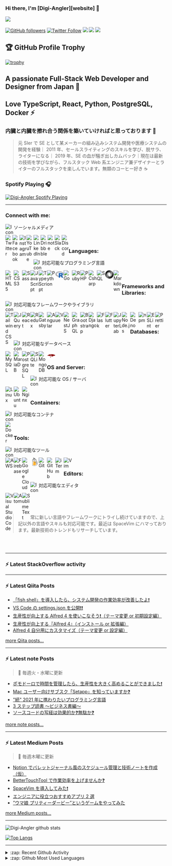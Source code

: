 ### Hi there, I'm [Digi-Angler][website] 👋

[<img src="https://github.com/digiangler/digiangler/blob/master/assets/img/2021_twitter-banner-02-04.png" />](https://github.com/digiangler)

[![GitHub followers](https://img.shields.io/github/followers/digiangler?style=for-the-badge)](https://github.com/digiangler)
[![Twitter Follow](https://img.shields.io/twitter/follow/digiangler?color=1DA1F2&logo=Twitter&style=for-the-badge)](https://twitter.com/intent/follow?original_referer=https%3A%2F%2Fgithub.com%2Fdigiangler&screen_name=digiangler)
[<img src="https://img.shields.io/badge/medium-%2312100E.svg?&style=for-the-badge&logo=medium&logoColor=white" />](https://medium.com/@digiangler)
[<img src="https://img.shields.io/badge/slack-%234A154B.svg?&style=for-the-badge&logo=slack&logoColor=white" />][slack]
[<img src="https://img.shields.io/badge/discord-%237289DA.svg?&style=for-the-badge&logo=discord&logoColor=white" />][discord]

## 🏆 GitHub Profile Trophy

[![trophy](https://github-profile-trophy.vercel.app/?username=digiangler&theme=radical)](https://github.com/ryo-ma/github-profile-trophy)

## A passionate Full-Stack Web Developer and Designer from Japan 🚀

## Love TypeScript, React, Python, PostgreSQL, Docker ⚡

### 内臓と内臓を擦れ合う関係を築いていければと思っております 👥

> 元 SIer で SE として某メーカーの組み込みシステム開発や医療システムの開発を経験｜ 2011 年、セールスライティングのスキルを学び、脱サラ、ライターになる｜ 2019 年、SE の血が騒ぎ出しカムバック｜現在は最新の技術を学びながら、フルスタック Web 系エンジニア兼デザイナーとライターのフルスタックを楽しんでいます。無類のコーヒー好き ☕️
> <br />

### Spotify Playing 🎧

[<img src="https://spotify-now-playing-seven.vercel.app/api/spotify-playing" alt="Digi-Angler Spotify Playing" width="350" />](https://open.spotify.com/user/7zkt2748z5boqwalbplgbmnbx)

---

### Connect with me:

<img align="left" alt="Icon" width="26px" src="https://cdn.icon-icons.com/icons2/129/PNG/512/3d_systempreferences_folder_20519.png" />ソーシャルメディア

[<img align="left" alt="Twitter" width="22px" src="https://cdn.icon-icons.com/icons2/836/PNG/512/Twitter_icon-icons.com_66803.png" />][twitter]

[<img align="left" alt="Facebook" width="22px" src="https://cdn.icon-icons.com/icons2/836/PNG/512/Facebook_icon-icons.com_66805.png" />][facebook]

[<img align="left" alt="Instagram" width="22px" src="https://cdn.icon-icons.com/icons2/2699/PNG/512/instagram_logo_icon_168715.png" />][instagram]

[<img align="left" alt="YouTube" width="22px" src="https://cdn.icon-icons.com/icons2/836/PNG/512/Youtube_icon-icons.com_66802.png" />][youtube]

[<img align="left" alt="LinkedIn" width="22px" src="https://cdn.icon-icons.com/icons2/2037/PNG/512/in_linked_linkedin_media_social_icon_124259.png" />][linkedin]

[<img align="left" alt="Dribbble" width="22px" src="https://cdn.icon-icons.com/icons2/1584/PNG/512/3721682-dribbble_108057.png" />][dribbble]

[<img align="left" alt="note" width="22px" src="https://d2l930y2yx77uc.cloudfront.net/assets/default/default_note_logo-100a27d592505c50c29b032c0554570c955f312b8937727c8777fd87b3068c71.png" />][note]

[<img align="left" alt="Slack" width="22px" src="https://cdn.icon-icons.com/icons2/2108/PNG/512/slack_icon_130829.png" />][slack]

[<img align="left" alt="Discord" width="22px" src="https://cdn.icon-icons.com/icons2/3053/PNG/512/discord_alt_macos_bigsur_icon_190236.png" />][discord]

<br />

### Languages:

<img align="left" alt="Icon" width="26px" src="https://cdn.icon-icons.com/icons2/129/PNG/512/3d_systempreferences_folder_20519.png" />対応可能なプログラミング言語

[<img align="left" alt="HTML5" width="26px" src="https://cdn.icon-icons.com/icons2/2415/PNG/512/html_original_wordmark_logo_icon_146478.png" />][html5]

[<img align="left" alt="CSS3" width="26px" src="https://cdn.icon-icons.com/icons2/2415/PNG/512/css_original_wordmark_logo_icon_146576.png" />][css3]

[<img align="left" alt="Sass" width="26px" src="https://cdn.icon-icons.com/icons2/2415/PNG/512/sass_original_logo_icon_146350.png" />][sass]

[<img align="left" alt="JavaScript" width="26px" src="https://cdn.icon-icons.com/icons2/2415/PNG/512/javascript_original_logo_icon_146455.png" />][javascript]

[<img align="left" alt="TypeScript" width="26px" src="https://cdn.icon-icons.com/icons2/2415/PNG/512/typescript_plain_logo_icon_146316.png" />][typescript]

[<img align="left" alt="Python" width="26px" src="https://cdn.icon-icons.com/icons2/2415/PNG/512/python_original_logo_icon_146381.png" />][python]

[<img align="left" alt="R" width="26px" src="https://raw.githubusercontent.com/github/explore/80688e429a7d4ef2fca1e82350fe8e3517d3494d/topics/r/r.png" />][r]

[<img align="left" alt="Go" width="26px" src="https://cdn.icon-icons.com/icons2/2699/PNG/512/golang_logo_icon_171073.png" />][go]

[<img align="left" alt="Ruby" width="26px" src="https://cdn.icon-icons.com/icons2/2107/PNG/512/file_type_ruby_icon_130186.png" />][ruby]

[<img align="left" alt="PHP" width="26px" src="https://cdn.icon-icons.com/icons2/2107/PNG/512/file_type_php_icon_130266.png" />][php]

[<img align="left" alt="Csharp" width="26px" src="https://cdn.icon-icons.com/icons2/2415/PNG/512/csharp_original_logo_icon_146578.png" />][csharp]

[<img align="left" alt="SQL" width="26px" src="https://cdn.icon-icons.com/icons2/9/PNG/256/sql_racer_gamedatabase_sql_1526.png" />][sql]

[<img align="left" alt="JSON" width="26px" src="https://raw.githubusercontent.com/github/explore/80688e429a7d4ef2fca1e82350fe8e3517d3494d/topics/json/json.png" />][json]

[<img align="left" alt="Markdown" width="26px" src="https://img.icons8.com/ios-filled/50/000000/markdown.png" />][markdown]

<br />

### Frameworks and Libraries:

<img align="left" alt="Icon" width="26px" src="https://cdn.icon-icons.com/icons2/129/PNG/512/3d_systempreferences_folder_20519.png" />対応可能なフレームワークやライブラリ

[<img align="left" alt="Tailwind CSS" width="26px" src="https://cdn.icon-icons.com/icons2/2107/PNG/512/file_type_tailwind_icon_130128.png" />][tailwindcss]

[<img align="left" alt="JQuery" width="26px" src="https://cdn.icon-icons.com/icons2/2415/PNG/512/jquery_plain_logo_icon_146444.png" />][jquery]

[<img align="left" alt="React" width="26px" src="https://cdn.icon-icons.com/icons2/2415/PNG/512/react_original_logo_icon_146374.png" />][react]

[<img align="left" alt="Redux" width="26px" src="https://cdn.icon-icons.com/icons2/2415/PNG/512/redux_original_logo_icon_146365.png" />][redux]

[<img align="left" alt="Gatsby" width="26px" src="https://img.icons8.com/color/48/000000/gatsbyjs.png" />][gatsby]

[<img align="left" alt="Angular" width="26px" src="https://cdn.icon-icons.com/icons2/2699/PNG/512/angular_logo_icon_169595.png" />][angular]

[<img align="left" alt="Vue" width="26px" src="https://cdn.icon-icons.com/icons2/2107/PNG/512/file_type_vue_icon_130078.png" />][vue]

[<img align="left" alt="NestJS" width="26px" src="https://cdn.icon-icons.com/icons2/2699/PNG/512/nestjs_logo_icon_168087.png" />][nestjs]

[<img align="left" alt="GraphQL" width="26px" src="https://cdn.icon-icons.com/icons2/2107/PNG/512/file_type_graphql_icon_130564.png" />][graphql]

[<img align="left" alt="Bootstrap" width="26px" src="https://cdn.icon-icons.com/icons2/2415/PNG/512/bootstrap_plain_logo_icon_146619.png" />][bootstrap]

[<img align="left" alt="Django" width="26px" src="https://cdn.icon-icons.com/icons2/2107/PNG/512/file_type_django_icon_130645.png" />][django]

[<img align="left" alt="Flask" width="26px" src="https://cdn.icon-icons.com/icons2/2699/PNG/512/pocoo_flask_logo_icon_168045.png" />][flask]

[<img align="left" alt="Flutter" width="26px" src="https://cdn.icon-icons.com/icons2/2107/PNG/512/file_type_flutter_icon_130599.png" />][flutter]

[<img align="left" alt="JupyterLab" width="26px" src="https://cdn.icon-icons.com/icons2/2107/PNG/512/file_type_jupyter_icon_130494.png" />][jupyter]

[<img align="left" alt="Node.js" width="26px" src="https://cdn.icon-icons.com/icons2/2415/PNG/512/nodejs_original_wordmark_logo_icon_146412.png" />][node]

[<img align="left" alt="Deno" width="26px" src="https://cdn.icon-icons.com/icons2/2389/PNG/512/deno_logo_icon_145346.png" />][deno]

[<img align="left" alt="npm" width="26px" src="https://cdn.icon-icons.com/icons2/2415/PNG/512/npm_original_wordmark_logo_icon_146402.png" />][npm]

[<img align="left" alt="ESLint" width="26px" src="https://cdn.icon-icons.com/icons2/2107/PNG/512/file_type_eslint_icon_130613.png" />][eslint]

[<img align="left" alt="Prettier" width="26px" src="https://cdn.icon-icons.com/icons2/2107/PNG/512/file_type_prettier_icon_130235.png" />][prettier]

<br />

### Databases:

<img align="left" alt="Icon" width="26px" src="https://cdn.icon-icons.com/icons2/129/PNG/512/3d_systempreferences_folder_20519.png" />対応可能なデータベース

[<img align="left" alt="MySQL" width="26px" src="https://cdn.icon-icons.com/icons2/2415/PNG/512/mysql_original_wordmark_logo_icon_146417.png" />][mysql]

[<img align="left" alt="MariaDB" width="26px" src="https://cdn.icon-icons.com/icons2/2699/PNG/512/mariadb_logo_icon_168996.png" />][mariadb]

[<img align="left" alt="PostgreSQL" width="26px" src="https://cdn.icon-icons.com/icons2/2415/PNG/512/postgresql_plain_wordmark_logo_icon_146390.png" />][postgresql]

[<img align="left" alt="SQLite" width="26px" src="https://cdn.icon-icons.com/icons2/2699/PNG/512/sqlite_logo_icon_170706.png" />][sqlite]

[<img align="left" alt="MongoDB" width="26px" src="https://cdn.icon-icons.com/icons2/2415/PNG/512/mongodb_original_wordmark_logo_icon_146425.png" />][mongodb]

[<img align="left" alt="Mongoose" width="26px" src="https://raw.githubusercontent.com/github/explore/80688e429a7d4ef2fca1e82350fe8e3517d3494d/topics/mongoose/mongoose.png" />][mongoose]

<br />

### OS and Server:

<img align="left" alt="Icon" width="26px" src="https://cdn.icon-icons.com/icons2/129/PNG/512/3d_systempreferences_folder_20519.png" />対応可能な OS / サーバ

[<img align="left" alt="Linux" width="26px" src="https://cdn.icon-icons.com/icons2/1159/PNG/256/linux_81610.png" />][linux]

[<img align="left" alt="Ubuntu" width="26px" src="https://cdn.icon-icons.com/icons2/70/PNG/512/ubuntu_14143.png" />][ubuntu]

[<img align="left" alt="Nginx" width="26px" src="https://cdn.icon-icons.com/icons2/2699/PNG/512/nginx_logo_icon_169915.png" />][nginx]

<br />

### Containers:

<img align="left" alt="Icon" width="26px" src="https://cdn.icon-icons.com/icons2/129/PNG/512/3d_systempreferences_folder_20519.png" /> 対応可能なコンテナ

[<img align="left" alt="Docker" width="26px" src="https://cdn.icon-icons.com/icons2/2415/PNG/512/docker_original_wordmark_logo_icon_146557.png" />][docker]

<br />

### Tools:

<img align="left" alt="Icon" width="26px" src="https://cdn.icon-icons.com/icons2/129/PNG/512/3d_systempreferences_folder_20519.png" />対応可能なツール

[<img align="left" alt="AWS" width="26px" src="https://cdn.icon-icons.com/icons2/122/PNG/512/aws_socialnetwork_19992.png" />][aws]

[<img align="left" alt="Firebase" width="26px" src="https://cdn.icon-icons.com/icons2/2107/PNG/512/file_type_firebase_icon_130606.png" />][firebase]

[<img align="left" alt="Google Cloud" width="26px" src="https://cdn.icon-icons.com/icons2/2699/PNG/512/google_cloud_logo_icon_171058.png" />][googlecloud]

[<img align="left" alt="Homebrew" width="26px" src="https://raw.githubusercontent.com/github/explore/80688e429a7d4ef2fca1e82350fe8e3517d3494d/topics/homebrew/homebrew.png" />][homebrew]

[<img align="left" alt="Git" width="26px" src="https://cdn.icon-icons.com/icons2/2415/PNG/512/git_original_wordmark_logo_icon_146510.png" />][git]

[<img align="left" alt="GitHub" width="26px" src="https://cdn.icon-icons.com/icons2/2699/PNG/512/github_logo_icon_169115.png" />][github]

[<img align="left" alt="iTerm" width="26px" src="https://cdn.icon-icons.com/icons2/2667/PNG/512/iterm_terminal_icon_161274.png" />][iterm]

[<img align="left" alt="Vim" width="26px" src="https://cdn.icon-icons.com/icons2/2415/PNG/512/vim_original_logo_icon_146312.png" />][vim]

<br />

### Editors:

<img align="left" alt="Icon" width="26px" src="https://cdn.icon-icons.com/icons2/129/PNG/512/3d_systempreferences_folder_20519.png" /> 対応可能なエディタ

[<img align="left" alt="Visual Studio Code" width="26px" src="https://cdn.icon-icons.com/icons2/3053/PNG/512/microsoft_visual_studio_code_alt_macos_bigsur_icon_189951.png" />][vscode]

[<img align="left" alt="Atom" width="26px" src="https://cdn.icon-icons.com/icons2/1495/PNG/512/atom_103345.png" />][atom]

[<img align="left" alt="Sublime Text" width="26px" src="https://cdn.icon-icons.com/icons2/3053/PNG/512/sublime_text_macos_bigsur_icon_189685.png" />][sublimetext]

<br />
<br />
<br />

> 常に新しい言語やフレームワークにトライし続けていますので、上記以外の言語やスキルも対応可能です。最近は SpaceVim にハマっております。最新技術のトレンドもリサーチしています。

<br />
<br />

---

### :zap: Latest StackOverflow activity

<!-- STACKOVERFLOW:START -->
<!-- STACKOVERFLOW:END -->

---

### :zap: Latest Qiita Posts

<!-- QIITA:START -->
- [「fish shell」を導入したら、システム開発の作業効率が改善したよ❗](https://qiita.com/digiangler/items/d961f208044913f16416)
- [VS Code の settings.json を公開❗❗](https://qiita.com/digiangler/items/48c7a1aa007f74f589b9)
- [生産性が向上する Alfred 4 を使いこなそう❗（テーマ変更 or 初期設定編）](https://qiita.com/digiangler/items/5623709e66676ea98e88)
- [生産性が向上する『Alfred 4』（インストール or 拡張編）](https://qiita.com/digiangler/items/17febe259dd6efbcd608)
- [Alfred 4 自分用にカスタマイズ（テーマ変更 or 設定編）](https://qiita.com/digiangler/items/32b9165b3eb62d92ee8d)
<!-- QIITA:END -->

[more Qiita posts...](https://qiita.com/digiangler)

---

### :zap: Latest note Posts

> 📌 毎週火・水曜に更新

<!-- NOTE:START -->
- [ポモドーロで時間を管理したら、生産性を大きく高めることができました❗](https://note.com/digiangler777/n/n1af095edcac3)
- [Mac ユーザー向けサブスク「Setapp」を知っていますか❓](https://note.com/digiangler777/n/n99da8f402ec3)
- ["続" 2021 年に携わりたいプログラミング言語](https://note.com/digiangler777/n/n969c47b12925)
- [3 ステップ読書 〜ビジネス書編〜](https://note.com/digiangler777/n/n20bdca8fa51b)
- [ソースコードの写経は効果的か❓無駄か❓](https://note.com/digiangler777/n/n7a329bca04b5)
<!-- NOTE:END -->

[more note posts...](https://note.com/digiangler777)

---

### :zap: Latest Medium Posts

> 📌 毎週木曜に更新

<!-- MEDIUM:START -->
- [Notion でバレットジャーナル風のスケジュール管理と技術ノートを作成（仮）](https://digiangler.medium.com/notion-%E3%81%A7%E3%83%90%E3%83%AC%E3%83%83%E3%83%88%E3%82%B8%E3%83%A3%E3%83%BC%E3%83%8A%E3%83%AB%E9%A2%A8%E3%81%AE%E3%82%B9%E3%82%B1%E3%82%B8%E3%83%A5%E3%83%BC%E3%83%AB%E7%AE%A1%E7%90%86%E3%81%A8%E6%8A%80%E8%A1%93%E3%83%8E%E3%83%BC%E3%83%88%E3%82%92%E4%BD%9C%E6%88%90-%E4%BB%AE-1b43a6a4f751?source=rss-4f4f58d46ad9------2)
- [BetterTouchTool で作業効率を上げませんか❓](https://digiangler.medium.com/bettertouchtool-%E3%81%A7%E4%BD%9C%E6%A5%AD%E5%8A%B9%E7%8E%87%E3%82%92%E4%B8%8A%E3%81%92%E3%81%BE%E3%81%9B%E3%82%93%E3%81%8B-3e928a4cfedc?source=rss-4f4f58d46ad9------2)
- [SpaceVim を導入してみた❗](https://digiangler.medium.com/spacevim-%E3%82%92%E5%B0%8E%E5%85%A5%E3%81%97%E3%81%A6%E3%81%BF%E3%81%9F-60348439f419?source=rss-4f4f58d46ad9------2)
- [エンジニアに役立つおすすめアプリ 2 選](https://digiangler.medium.com/%E3%82%A8%E3%83%B3%E3%82%B8%E3%83%8B%E3%82%A2%E3%81%AB%E5%BD%B9%E7%AB%8B%E3%81%A4%E3%81%8A%E3%81%99%E3%81%99%E3%82%81%E3%82%A2%E3%83%97%E3%83%AA-2-%E9%81%B8-1d8406a905a8?source=rss-4f4f58d46ad9------2)
- [”ウマ娘 プリティーダービー”というゲームをやってみた](https://digiangler.medium.com/%E3%82%A6%E3%83%9E%E5%A8%98-%E3%83%97%E3%83%AA%E3%83%86%E3%82%A3%E3%83%BC%E3%83%80%E3%83%BC%E3%83%93%E3%83%BC-%E3%81%A8%E3%81%84%E3%81%86%E3%82%B2%E3%83%BC%E3%83%A0%E3%82%92%E3%82%84%E3%81%A3%E3%81%A6%E3%81%BF%E3%81%9F-101921d23c56?source=rss-4f4f58d46ad9------2)
<!-- MEDIUM:END -->

[more Medium posts...](https://medium.com/@digiangler)

---

![Digi-Angler github stats](https://github-readme-stats.digiangler.vercel.app/api?username=digiangler&show_icons=true&theme=dracula)

[![Top Langs](https://github-readme-stats.digiangler.vercel.app/api/top-langs/?username=digiangler&show_icons=true&theme=dracula)](https://github.com/anuraghazra/github-readme-stats)

---

<details>
  <summary>:zap: Recent Github Activity</summary>
<!--START_SECTION:activity-->
<!--END_SECTION:activity-->
</details>

<details>
  <summary>:zap: Github Most Used Languages</summary>

[![Top Langs](https://github-readme-stats.digiangler.vercel.app/api/top-langs/?username=anuraghazra&layout=compact&show_icons=true&theme=dracula)](https://github.com/anuraghazra/github-readme-stats)

</details>

[note]: https://note.com/digiangler777
[twitter]: https://twitter.com/digiangler
[facebook]: https://facebook.com
[youtube]: https://youtube.com
[instagram]: https://instagram.com/digi_angler
[linkedin]: https://linkedin.com/in/digiangler
[dribbble]: https://dribbble.com/digi-angler
[slack]: https://join.slack.com/t/otorosecretstyles/shared_invite/zt-gm2ovk76-vgttyWrCv7N5tIFHbaVA1Q
[discord]: https://discord.gg/yw9bZJ
[html5]: https://www.w3.org/TR/html53
[css3]: https://www.w3.org/TR/CSS2
[sass]: https://sass-lang.com
[javascript]: https://developer.mozilla.org/en-US/docs/Web/JavaScript
[typescript]: https://www.typescriptlang.org
[python]: https://www.python.org
[r]: https://cran.r-project.org
[go]: https://go.dev
[php]: https://www.php.net
[ruby]: https://www.ruby-lang.org/ja
[csharp]: https://docs.microsoft.com/en-us/dotnet/csharp
[sql]: https://ja.wikipedia.org/wiki/SQL
[json]: https://www.json.org/json-en.html
[markdown]: https://daringfireball.net/projects/markdown
[tailwindcss]: https://tailwindcss.com
[jquery]: https://jquery.com
[react]: https://reactjs.org
[redux]: https://redux.js.org
[gatsby]: https://www.gatsbyjs.com
[angular]: https://angular.io
[vue]: https://vuejs.org
[nestjs]: https://nestjs.com
[graphql]: https://graphql.org
[bootstrap]: https://getbootstrap.com
[django]: https://www.djangoproject.com
[flask]: https://flask.palletsprojects.com/en/1.1.x
[flutter]: https://flutter.dev
[jupyter]: https://jupyter.org
[node]: https://nodejs.org/en
[deno]: https://deno.land
[npm]: https://www.npmjs.com
[eslint]: https://eslint.org
[prettier]: https://prettier.io
[mysql]: https://www.mysql.com
[mariadb]: https://mariadb.com
[postgresql]: https://www.postgresql.org
[sqlite]: https://www.sqlite.org
[mongodb]: https://www.mongodb.com
[mongoose]: https://mongoosejs.com
[linux]: https://www.kernel.org
[ubuntu]: https://ubuntu.com
[nginx]: https://www.nginx.com
[aws]: https://aws.amazon.com/
[googlecloud]: https://cloud.google.com
[firebase]: https://firebase.google.com
[vscode]: https://azure.microsoft.com/ja-jp/products/visual-studio-code
[atom]: https://atom.io
[sublimetext]: https://www.sublimetext.com
[homebrew]: https://brew.sh
[docker]: https://www.docker.com
[git]: https://git-scm.com
[github]: https://github.com
[iterm]: https://ja.wikipedia.org/wiki/%E3%82%BF%E3%83%BC%E3%83%9F%E3%83%8A%E3%83%AB_(macOS)
[vim]: https://www.vim.org/
